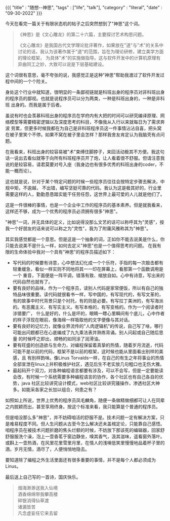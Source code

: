 {{{
    "title"    : "随想--神思",
    "tags"     : ["life", "talk"],
    "category" : "literal",
    "date"     : "09-30-2022"
}}}



今天在看完一篇关于有限状态机的帖子之后突然想到了"神思"这个词。
>《神思》是《文心雕龙》的第二十六篇，主要探讨艺术构思问题。
> 
>《文心雕龙》是我国古代文学理论批评著作，如果放在"道"与"术"的关系中讨论的话，我认为该著作属于"道"的范围，旨在为理论研修，建立美学方面的理论框架，
为具体"术"的实施做指导。这与软件开发中的计算机原理有异曲同工之妙，大致可以说是下层基础建设。

这个词很有意思，毫不夸张的说，我感觉正是这种"神思"帮助我渡过了软件开发过程中间的一个个险关。

身处这个行业中就知道，很明显的一条鄙视链就是科班出身的程序员对非科班出身的程序员的鄙视。也就是说程序员可以分为两类，一种是科班出身的，一种是非科班
出身的。而我是属于后者。

虽说有时也会羡慕科班出身的程序员在学府内有大把的时间可以研究编译原理、网络模型等需要精密逻辑以及深度思考的科目，不像我从入行以来就每日为了需求奔波
劳累，但更多时候我都在为自己是非科班程序员这一件事情沾沾自喜，把头窝在被子里笑个不停。如果不窝在被子里会怎样？那样我舍友肯定认为我脑壳有点问题。

在我看来，科班出身的较容易被"术"束缚住脚脖子，来回活动极其不方便。我这句话一说出去看似就等于向所有科班程序员开了炮，让人看着很不舒服。但请注意我
说的是较容易，请君莫要对号入座（我身边也有很多优秀的科班出身的coder，不能一概而论）。

这也就是说，针对于某个特定问题的时候一些程序员往往会按特定步骤去解决，中规中矩，不逾越，
不出错，编写坚挺可靠的代码。我认为这是极其好的，行业里需要这样的人，勤勤恳恳踏实能干任劳任怨，这世界上最可爱的人儿就是他们了。

这是一件很棒的事情，也是一个企业中工作的程序员的基本素养。但是就我看来，这样还不够，成为一个优秀的程序员必须拥有很多"神思"。

"神思"一词，并无具体的定义，比如说得没那么文艺的话可以称呼其为"灵感"，按我一个好朋友的话来说可以称之为"灵性"，我为了附庸风雅称其为"神思"。

其实我感觉都是一个意思。但是这是一个抽象的词，正如你不能去说美是什么，你只能去说美不是什么一样，如何去定义"神思"也是一个值得思考的问题。
在我有限的生命体验中我对一个具有"神思"的程序员描述如下：

* 写代码的时候要有诗意，心中想法幻化成一个个乐符，手指的每一次敲击都有轻重缓急，看似一样实则不同地将其一一印在屏幕上，看那第一个函数调用是一个
重音，下面便是一阵平调，错落有致、缩放自如。心中有诗意，写出来的代码自然也就有了。
* 要有良好的品味，作为一个程序员，读别人代码是家常便饭，所以有自己的独特品味很重要。读代码就很看书一样，写中国的，有写现代的，有写文革的，
有的故事中时代背景只是个衬托，有的则是必要。有写拉丁美洲的，有写海派的。有恶魔主义、有写实主义。有写本格的，有写变格的。作为一个阅读者时涉猎要广，
什么是好的，什么是坏的，眼睛一瞟心里瞬间有个底儿，心中作者的样子浮现在眼前，像海绵一样吸取他的文字便像与其对话。
* 要有良好的记忆力，就像业界流传的"人肉逻辑机"的传说，自己写了啥，哪行可能出问题都已在心底编成了九九乘法表并熟练背诵。别人问起或自己随后思量
的时候呼之即出，顺畅的如同涂了润滑油。
* 要有旺盛的创造欲与生命力，对编程保留着真挚的热情，随着岁月流逝，代码可能不是以前的代码，框架不是以前的框架，这时候也能从里面看出别样的美感，且
有别样韵味。像Linus Torvalds一样，在自己的有生之年将事业的热情全部宣泄在linux上并积极维护社区，遇见后生不老实放几句粗口也无伤大雅。
* 最起码开个双刀，对各种编程语言都要有涉及，可以不会写，但是一定要能读会改，有时候一个系统需要多种编程语言的协作，各个社区也有自己各自的优势，java
社区比较讲究设计模式，web社区比较讲究骚操作，渗透社区大神多。如能采各家之长加以组合，何患之有？

如照如上所说，世界上优秀的程序员凤毛麟角，随便一条做精做细都可让人在同辈之内脱颖而出，甚至享用终身。按这个标准来看，我只能算是个普通的程序员。

但是咱没那么多"神思"，并不妨碍咱活的舒服不是。技术问题一定有解决方案，只是难易程度不同。但人生问题从古至今怎么解决还未盖棺定论，只能靠自己感悟。
咱程序员在被技术问题折磨的焦头烂额的时候，不妨放下那该死的编辑器，回家舒舒服服洗个澡，泡上一壶香茗于窗边静坐，嗅其香气，汲其滋味，遥看窗外落叶。
或斟上一壶热酒，在风里花里雪里月里，在情人的浅嗔低笑里慢慢地品着杯子里的酒，岁月无情，酒尽了，人便悄悄地隐去。

要知道除了编程之外生活里面还有很多重要的事情，并不是每个人都必须成为Linus。

最后送上自己写的一首诗，国庆快乐。

>烟海渺渺送我入仙境\
酒香绵绵带我攀高楼\
碎银消得仙草渡\
诸漏皆苦\
凡念虚妄任它来去留






